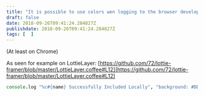 ```yaml
---
title: "It is possible to use colors wen logging to the browser developer console"
draft: false
date: 2018-09-26T09:41:24.284827Z
publishdate: 2018-09-26T09:41:24.284827Z
tags: [  ]
---
```

(At least on Chrome)

As seen for example on LottieLayer: [https://github.com/72/lottie-framer/blob/master/LottieLayer.coffee#L12](https://github.com/72/lottie-framer/blob/master/LottieLayer.coffee#L12)

```coffeescript
console.log "%c#{name} Successfully Included Locally", "background: #DDFFE3; color: #007814"
```
    